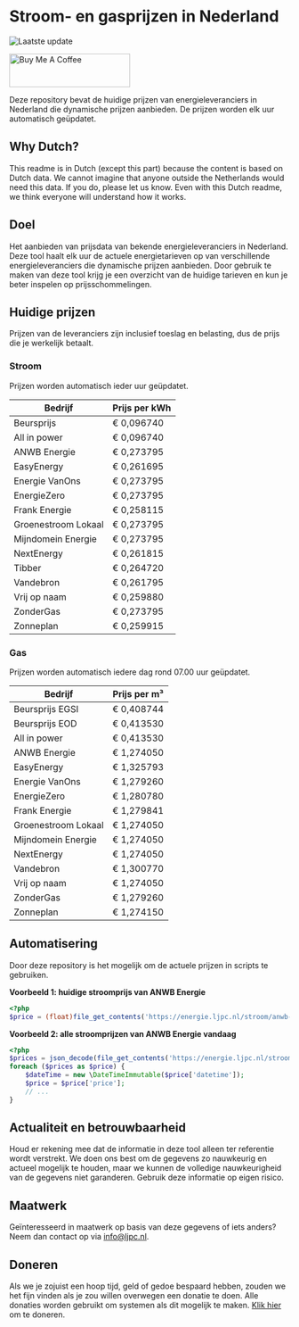 # Stroom- en gasprijzen in Nederland

![Laatste update](https://img.shields.io/badge/laatste%20update-2025--03--17%2002%3A00%20CET-brightgreen)

<a href="https://www.buymeacoffee.com/Lars-" target="_blank"><img src="https://cdn.buymeacoffee.com/buttons/v2/default-orange.png" alt="Buy Me A Coffee" height="60" style="height: 60px !important;width: 217px !important;" ></a>

Deze repository bevat de huidige prijzen van energieleveranciers in Nederland die dynamische prijzen aanbieden. De prijzen worden elk uur automatisch geüpdatet.

## Why Dutch?

This readme is in Dutch (except this part) because the content is based on Dutch data. We cannot imagine that anyone outside the Netherlands would need this data. If you do, please let us know. Even with this Dutch readme, we think
everyone will understand how it works.

## Doel

Het aanbieden van prijsdata van bekende energieleveranciers in Nederland. Deze tool haalt elk uur de actuele energietarieven op van verschillende energieleveranciers die dynamische prijzen aanbieden. Door gebruik te maken van deze tool
krijg je een overzicht van de huidige tarieven en kun je beter inspelen op prijsschommelingen.

## Huidige prijzen

Prijzen van de leveranciers zijn inclusief toeslag en belasting, dus de prijs die je werkelijk betaalt.

### Stroom

Prijzen worden automatisch ieder uur geüpdatet.

 Bedrijf | Prijs per kWh 
---------|---------------
Beursprijs | € 0,096740
All in power | € 0,096740
ANWB Energie | € 0,273795
EasyEnergy | € 0,261695
Energie VanOns | € 0,273795
EnergieZero | € 0,273795
Frank Energie | € 0,258115
Groenestroom Lokaal | € 0,273795
Mijndomein Energie | € 0,273795
NextEnergy | € 0,261815
Tibber | € 0,264720
Vandebron | € 0,261795
Vrij op naam | € 0,259880
ZonderGas | € 0,273795
Zonneplan | € 0,259915


### Gas

Prijzen worden automatisch iedere dag rond 07.00 uur geüpdatet.

 Bedrijf | Prijs per m³ 
---------|--------------
Beursprijs EGSI | € 0,408744
Beursprijs EOD | € 0,413530
All in power | € 0,413530
ANWB Energie | € 1,274050
EasyEnergy | € 1,325793
Energie VanOns | € 1,279260
EnergieZero | € 1,280780
Frank Energie | € 1,279841
Groenestroom Lokaal | € 1,274050
Mijndomein Energie | € 1,274050
NextEnergy | € 1,274050
Vandebron | € 1,300770
Vrij op naam | € 1,274050
ZonderGas | € 1,279260
Zonneplan | € 1,274150


## Automatisering

Door deze repository is het mogelijk om de actuele prijzen in scripts te gebruiken.

**Voorbeeld 1: huidige stroomprijs van ANWB Energie**

```php
<?php
$price = (float)file_get_contents('https://energie.ljpc.nl/stroom/anwb-energie-nu.txt');

```

**Voorbeeld 2: alle stroomprijzen van ANWB Energie vandaag**

```php
<?php
$prices = json_decode(file_get_contents('https://energie.ljpc.nl/stroom/all-in-power-vandaag.json'),true);
foreach ($prices as $price) {
    $dateTime = new \DateTimeImmutable($price['datetime']);
    $price = $price['price'];
    // ...
}
```

## Actualiteit en betrouwbaarheid

Houd er rekening mee dat de informatie in deze tool alleen ter referentie wordt verstrekt. We doen ons best om de gegevens zo nauwkeurig en actueel mogelijk te houden, maar we kunnen de volledige nauwkeurigheid van de gegevens niet
garanderen. Gebruik deze informatie op eigen risico.

## Maatwerk

Geïnteresseerd in maatwerk op basis van deze gegevens of iets anders? Neem dan contact op
via [info@ljpc.nl](mailto:info@ljpc.nl?subject=Energie%20prijzen).

## Doneren

Als we je zojuist een hoop tijd, geld of gedoe bespaard hebben, zouden we het fijn vinden als je zou willen overwegen een
donatie te doen. Alle donaties worden gebruikt om systemen als dit mogelijk te
maken. [Klik hier](https://www.buymeacoffee.com/Lars-) om te doneren.
